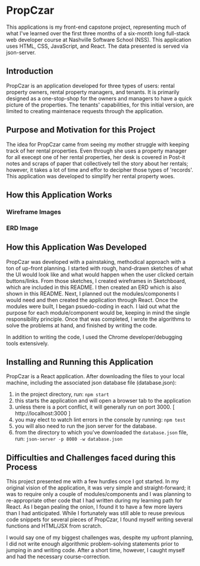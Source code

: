 # PropCzar
This applications is my front-end capstone project, representing much of what I've learned over the first three months of a six-month long full-stack web developer course at Nashville Software School (NSS). This application uses HTML, CSS, JavaScript, and React. The data presented is served via json-server.

## Introduction
PropCzar is an application developed for three types of users: rental property owners, rental property managers, and tenants. It is primarily designed as a one-stop-shop for the owners and managers to have a quick picture of the properties. The tenants' capabilities, for this initial version, are limited to creating maintenace requests through the application.

## Purpose and Motivation for this Project
The idea for PropCzar came from seeing my mother struggle with keeping track of her rental properties. Even through she uses a property manager for all execept one of her rental properties, her desk is covered in Post-it notes and scraps of paper that collectively tell the story about her rentals; however, it takes a lot of time and effor to decipher those types of 'records'. This application was developed to simplify her rental property woes.

## How this Application Works

### Wireframe Images


### ERD Image


## How this Application Was Developed
PropCzar was developed with a painstaking, methodical approach with a ton of up-front planning. I started with rough, hand-drawn sketches of what the UI would look like and what would happen when the user clicked certain buttons/links. From those sketches, I created wireframes in Sketchboard, which are included in this README. I then created an ERD which is also shown in this README. Next, I planned out the modules/components I would need and then created the application through React. Once the modules were built, I began psuedo-coding in each. I laid out what the purpose for each module/component would be, keeping in mind the single responsibility principle. Once that was completed, I wrote the algorithms to solve the problems at hand, and finished by writing the code.

In addition to writing the code, I used the Chrome developer/debugging tools extensively.

## Installing and Running this Application
PropCzar is a React application. After downloading the files to your local machine, including the associated json database file (database.json):
1. in the project directory, run: `npm start `
2. this starts the application and will open a browser tab to the application
3. unless there is a port conflict, it will generally run on port 3000. [ http://localhost:3000 ]
4. you may elect to watch lint errors in the console by running: `npm test`
5. you will also need to run the json server for the database.
6. from the directory to which you've downloaded the `database.json` file, run: `json-server -p 8080 -w database.json`
  
  
## Difficulties and Challenges faced during this Process
This project presented me with a few hurdles once I got started. In my original vision of the application, it was very simple and straight-forward; it was to require only a couple of modules/components and I was planning to re-appropriate other code that I had written during my learning path for React. As I began pealing the onion, I found it to have a few more layers than I had anticipated. While I fortunately was still able to reuse previous code snippets for several pieces of PropCzar, I found myself writing several functions and HTML/JSX from scratch.

I would say one of my biggest challenges was, despite my upfront planning, I did not write enough algorithmic problem-solving statements prior to jumping in and writing code. After a short time, however, I caught myself and had the necessary course-correction.

